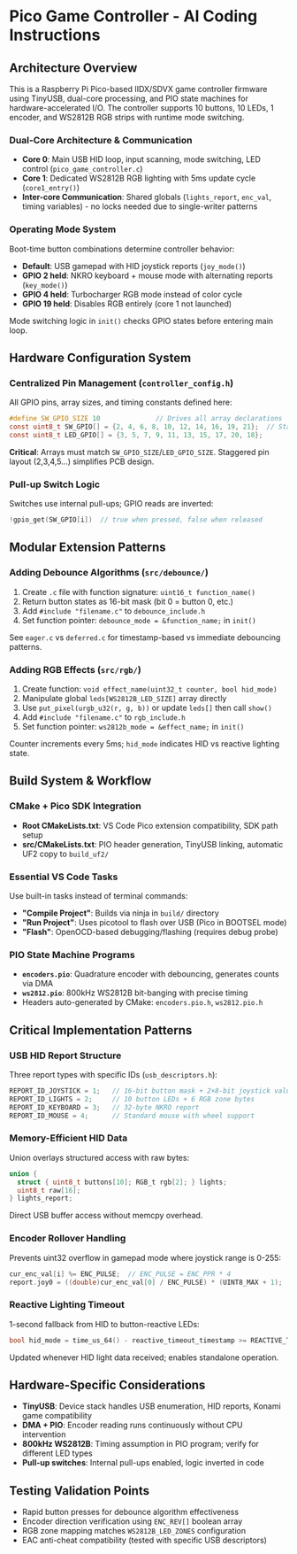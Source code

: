 # Pico Game Controller - AI Coding Instructions

## Architecture Overview

This is a Raspberry Pi Pico-based IIDX/SDVX game controller firmware using TinyUSB, dual-core processing, and PIO state machines for hardware-accelerated I/O. The controller supports 10 buttons, 10 LEDs, 1 encoder, and WS2812B RGB strips with runtime mode switching.

### Dual-Core Architecture & Communication

- **Core 0**: Main USB HID loop, input scanning, mode switching, LED control (`pico_game_controller.c`)
- **Core 1**: Dedicated WS2812B RGB lighting with 5ms update cycle (`core1_entry()`)
- **Inter-core Communication**: Shared globals (`lights_report`, `enc_val`, timing variables) - no locks needed due to single-writer patterns

### Operating Mode System

Boot-time button combinations determine controller behavior:

- **Default**: USB gamepad with HID joystick reports (`joy_mode()`)
- **GPIO 2 held**: NKRO keyboard + mouse mode with alternating reports (`key_mode()`)
- **GPIO 4 held**: Turbocharger RGB mode instead of color cycle
- **GPIO 19 held**: Disables RGB entirely (core 1 not launched)

Mode switching logic in `init()` checks GPIO states before entering main loop.

## Hardware Configuration System

### Centralized Pin Management (`controller_config.h`)

All GPIO pins, array sizes, and timing constants defined here:

```c
#define SW_GPIO_SIZE 10              // Drives all array declarations
const uint8_t SW_GPIO[] = {2, 4, 6, 8, 10, 12, 14, 16, 19, 21};  // Staggered for PCB routing
const uint8_t LED_GPIO[] = {3, 5, 7, 9, 11, 13, 15, 17, 20, 18};
```

**Critical**: Arrays must match `SW_GPIO_SIZE`/`LED_GPIO_SIZE`. Staggered pin layout (2,3,4,5...) simplifies PCB design.

### Pull-up Switch Logic

Switches use internal pull-ups; GPIO reads are inverted:

```c
!gpio_get(SW_GPIO[i])  // true when pressed, false when released
```

## Modular Extension Patterns

### Adding Debounce Algorithms (`src/debounce/`)

1. Create `.c` file with function signature: `uint16_t function_name()`
2. Return button states as 16-bit mask (bit 0 = button 0, etc.)
3. Add `#include "filename.c"` to `debounce_include.h`
4. Set function pointer: `debounce_mode = &function_name;` in `init()`

See `eager.c` vs `deferred.c` for timestamp-based vs immediate debouncing patterns.

### Adding RGB Effects (`src/rgb/`)

1. Create function: `void effect_name(uint32_t counter, bool hid_mode)`
2. Manipulate global `leds[WS2812B_LED_SIZE]` array directly
3. Use `put_pixel(urgb_u32(r, g, b))` or update `leds[]` then call `show()`
4. Add `#include "filename.c"` to `rgb_include.h`
5. Set function pointer: `ws2812b_mode = &effect_name;` in `init()`

Counter increments every 5ms; `hid_mode` indicates HID vs reactive lighting state.

## Build System & Workflow

### CMake + Pico SDK Integration

- **Root CMakeLists.txt**: VS Code Pico extension compatibility, SDK path setup
- **src/CMakeLists.txt**: PIO header generation, TinyUSB linking, automatic UF2 copy to `build_uf2/`

### Essential VS Code Tasks

Use built-in tasks instead of terminal commands:

- **"Compile Project"**: Builds via ninja in `build/` directory
- **"Run Project"**: Uses picotool to flash over USB (Pico in BOOTSEL mode)
- **"Flash"**: OpenOCD-based debugging/flashing (requires debug probe)

### PIO State Machine Programs

- **`encoders.pio`**: Quadrature encoder with debouncing, generates counts via DMA
- **`ws2812.pio`**: 800kHz WS2812B bit-banging with precise timing
- Headers auto-generated by CMake: `encoders.pio.h`, `ws2812.pio.h`

## Critical Implementation Patterns

### USB HID Report Structure

Three report types with specific IDs (`usb_descriptors.h`):

```c
REPORT_ID_JOYSTICK = 1;   // 16-bit button mask + 2×8-bit joystick values
REPORT_ID_LIGHTS = 2;     // 10 button LEDs + 6 RGB zone bytes
REPORT_ID_KEYBOARD = 3;   // 32-byte NKRO report
REPORT_ID_MOUSE = 4;      // Standard mouse with wheel support
```

### Memory-Efficient HID Data

Union overlays structured access with raw bytes:

```c
union {
  struct { uint8_t buttons[10]; RGB_t rgb[2]; } lights;
  uint8_t raw[16];
} lights_report;
```

Direct USB buffer access without memcpy overhead.

### Encoder Rollover Handling

Prevents uint32 overflow in gamepad mode where joystick range is 0-255:

```c
cur_enc_val[i] %= ENC_PULSE;  // ENC_PULSE = ENC_PPR * 4
report.joy0 = ((double)cur_enc_val[0] / ENC_PULSE) * (UINT8_MAX + 1);
```

### Reactive Lighting Timeout

1-second fallback from HID to button-reactive LEDs:

```c
bool hid_mode = time_us_64() - reactive_timeout_timestamp >= REACTIVE_TIMEOUT_MAX;
```

Updated whenever HID light data received; enables standalone operation.

## Hardware-Specific Considerations

- **TinyUSB**: Device stack handles USB enumeration, HID reports, Konami game compatibility
- **DMA + PIO**: Encoder reading runs continuously without CPU intervention
- **800kHz WS2812B**: Timing assumption in PIO program; verify for different LED types
- **Pull-up switches**: Internal pull-ups enabled, logic inverted in code

## Testing Validation Points

- Rapid button presses for debounce algorithm effectiveness
- Encoder direction verification using `ENC_REV[]` boolean array
- RGB zone mapping matches `WS2812B_LED_ZONES` configuration
- EAC anti-cheat compatibility (tested with specific USB descriptors)
